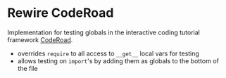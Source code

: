 # Rewire CodeRoad

Implementation for testing globals in the interactive coding tutorial framework [CodeRoad](https://coderoad.github.io).

- overrides `require` to all access to `__get__` local vars for testing
- allows testing on `import`'s by adding them as globals to the bottom of the file
